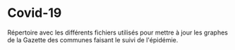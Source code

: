 # Covid-19

Répertoire avec les différents fichiers utilisés pour mettre à jour les graphes de la Gazette des communes faisant le suivi de l'épidémie.
